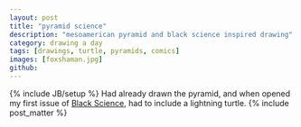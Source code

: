 ```yaml
---
layout: post
title: "pyramid science"
description: "mesoamerican pyramid and black science inspired drawing"
category: drawing a day
tags: [drawings, turtle, pyramids, comics]
images: [foxshaman.jpg]
github: 
---
```

{% include JB/setup %}
Had already drawn the pyramid, and when opened my first issue of [Black Science](http://imagecomics.com/comics/releases/black-science-1), had to include a lightning turtle.
{% include post_matter %}